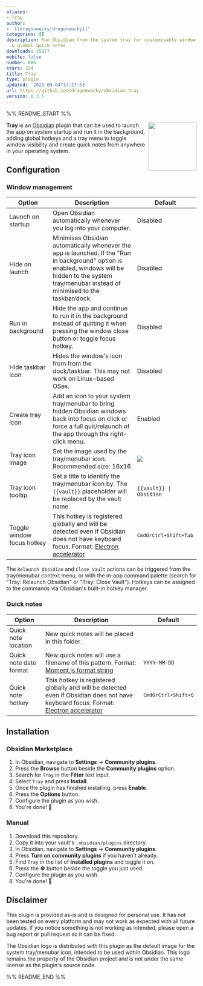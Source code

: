 ```yaml
---
aliases:
- Tray
author:
- '[[dragonwocky|dragonwocky]]'
categories: []
description: Run Obsidian from the system tray for customisable window management
  & global quick notes
downloads: 15877
mobile: false
number: 886
stars: 224
title: Tray
type: plugin
updated: '2023-09-04T17:27:53'
url: https://github.com/dragonwocky/obsidian-tray
version: 0.3.5
---
```


%% README_START %%

<img alt="" src="tray.png" align="right"  height="128px">

**Tray** is an [Obsidian](https://obsidian.md/) plugin that can be used to launch the app
on system startup and run it in the background, adding global hotkeys and a tray menu to
toggle window visibility and create quick notes from anywhere in your operating system.

## Configuration

### Window management

| Option                     | Description                                                                                                                                                                                              | Default                        |
| -------------------------- | -------------------------------------------------------------------------------------------------------------------------------------------------------------------------------------------------------- | ------------------------------ |
| Launch on startup          | Open Obsidian automatically whenever you log into your computer.                                                                                                                                         | Disabled                       |
| Hide on launch             | Minimises Obsidian automatically whenever the app is launched. If the "Run in background" option is enabled, windows will be hidden to the system tray/menubar instead of minimised to the taskbar/dock. | Disabled                       |
| Run in background          | Hide the app and continue to run it in the background instead of quitting it when pressing the window close button or toggle focus hotkey.                                                               | Disabled                       |
| Hide taskbar icon          | Hides the window's icon from from the dock/taskbar. This may not work on Linux-based OSes.                                                                                                               | Disabled                       |
| Create tray icon           | Add an icon to your system tray/menubar to bring hidden Obsidian windows back into focus on click or force a full quit/relaunch of the app through the right-click menu.                                 | Enabled                        |
| Tray icon image            | Set the image used by the tray/menubar icon. Recommended size: 16x16                                                                                                                                     | ![](https://raw.githubusercontent.com/dragonwocky/obsidian-tray/HEAD/obsidian.png)              |
| Tray icon tooltip          | Set a title to identify the tray/menubar icon by. The `{{vault}}` placeholder will be replaced by the vault name.                                                                                        | `{{vault}} \| Obsidian`        |
| Toggle window focus hotkey | This hotkey is registered globally and will be detected even if Obsidian does not have keyboard focus. Format: [Electron accelerator](https://www.electronjs.org/docs/latest/api/accelerator)            | <kbd>CmdOrCtrl+Shift+Tab</kbd> |

The `Relaunch Obsidian` and `Close Vault` actions can be triggered from the tray/menubar context menu,
or with the in-app command palette (search for "Tray: Relaunch Obsidian" or "Tray: Close Vault").
Hotkeys can be assigned to the commands via Obsidian's built-in hotkey manager.

### Quick notes

| Option                 | Description                                                                                                                                                                                   | Default                      |
| ---------------------- | --------------------------------------------------------------------------------------------------------------------------------------------------------------------------------------------- | ---------------------------- |
| Quick note location    | New quick notes will be placed in this folder.                                                                                                                                                |                              |
| Quick note date format | New quick notes will use a filename of this pattern. Format: [Moment.js format string](https://momentjs.com/docs/#/displaying/format/)                                                        | `YYYY-MM-DD`                 |
| Quick note hotkey      | This hotkey is registered globally and will be detected even if Obsidian does not have keyboard focus. Format: [Electron accelerator](https://www.electronjs.org/docs/latest/api/accelerator) | <kbd>CmdOrCtrl+Shift+Q</kbd> |

## Installation

### Obsidian Marketplace

1. In Obsidian, navigate to **Settings** → **Community plugins**.
2. Press the **Browse** button beside the **Community plugins** option.
3. Search for `Tray` in the **Filter** text input.
4. Select `Tray` and press **Install**.
5. Once the plugin has finished installing, press **Enable**.
6. Press the **Options** button.
7. Configure the plugin as you wish.
8. You're done! 🎉

### Manual

1. Download this repository.
2. Copy it into your vault's `.obsidian/plugins` directory.
3. In Obsidian, navigate to **Settings** → **Community plugins**.
4. Press **Turn on community plugins** if you haven't already.
5. Find `Tray` in the list of **Installed plugins** and toggle it on.
6. Press the **⚙️** button beside the toggle you just used.
7. Configure the plugin as you wish.
8. You're done! 🎉

## Disclaimer

This plugin is provided as-is and is designed for personal use. It has not
been tested on every platform and may not work as expected with all future updates.
If you notice something is not working as intended, please open a bug report or
pull request so it can be fixed.

The Obsidian logo is distributed with this plugin as the default image for the system
tray/menubar icon, intended to be used within Obsidian. This logo remains the property
of the Obsidian project and is not under the same license as the plugin's source code.


%% README_END %%